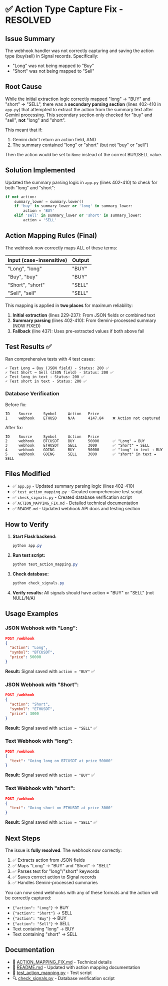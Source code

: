 # ✅ Action Type Capture Fix - RESOLVED

## Issue Summary
The webhook handler was not correctly capturing and saving the action type (buy/sell) in Signal records. Specifically:
- "Long" was not being mapped to "Buy"
- "Short" was not being mapped to "Sell"

## Root Cause
While the initial extraction logic correctly mapped "long" → "BUY" and "short" → "SELL", there was a **secondary parsing section** (lines 402-410 in `app.py`) that attempted to extract the action from the summary text after Gemini processing. This secondary section only checked for "buy" and "sell", **not** "long" and "short".

This meant that if:
1. Gemini didn't return an action field, AND
2. The summary contained "long" or "short" (but not "buy" or "sell")

Then the action would be set to `None` instead of the correct BUY/SELL value.

## Solution Implemented
Updated the summary parsing logic in `app.py` (lines 402-410) to check for both "long" and "short":

```python
if not action:
    summary_lower = summary.lower()
    if 'buy' in summary_lower or 'long' in summary_lower:
        action = 'BUY'
    elif 'sell' in summary_lower or 'short' in summary_lower:
        action = 'SELL'
```

## Action Mapping Rules (Final)
The webhook now correctly maps ALL of these terms:

| Input (case-insensitive) | Output |
|--------------------------|--------|
| "Long", "long"           | "BUY"  |
| "Buy", "buy"             | "BUY"  |
| "Short", "short"         | "SELL" |
| "Sell", "sell"           | "SELL" |

This mapping is applied in **two places** for maximum reliability:
1. **Initial extraction** (lines 229-237): From JSON fields or combined text
2. **Summary parsing** (lines 402-410): From Gemini-processed summary (NOW FIXED)
3. **Fallback** (line 437): Uses pre-extracted values if both above fail

## Test Results ✅

Ran comprehensive tests with 4 test cases:

```
✓ Test Long → Buy (JSON field) - Status: 200 ✅
✓ Test Short → Sell (JSON field) - Status: 200 ✅
✓ Test long in text - Status: 200 ✅
✓ Test short in text - Status: 200 ✅
```

### Database Verification
Before fix:
```
ID    Source     Symbol     Action   Price
1     webhook    ETHUSD     N/A      4147.84    ❌ Action not captured
```

After fix:
```
ID    Source     Symbol     Action   Price
2     webhook    BTCUSDT    BUY      50000      ✅ "Long" → BUY
3     webhook    ETHUSDT    SELL     3000       ✅ "Short" → SELL
4     webhook    GOING      BUY      50000      ✅ "long" in text → BUY
5     webhook    GOING      SELL     3000       ✅ "short" in text → SELL
```

## Files Modified
- ✅ `app.py` - Updated summary parsing logic (lines 402-410)
- ✅ `test_action_mapping.py` - Created comprehensive test script
- ✅ `check_signals.py` - Created database verification script
- ✅ `ACTION_MAPPING_FIX.md` - Detailed technical documentation
- ✅ `README.md` - Updated webhook API docs and testing section

## How to Verify
1. **Start Flask backend:**
   ```powershell
   python app.py
   ```

2. **Run test script:**
   ```powershell
   python test_action_mapping.py
   ```

3. **Check database:**
   ```powershell
   python check_signals.py
   ```

4. **Verify results:** All signals should have action = "BUY" or "SELL" (not NULL/N/A)

## Usage Examples

### JSON Webhook with "Long":
```json
POST /webhook
{
  "action": "Long",
  "symbol": "BTCUSDT",
  "price": 50000
}
```
**Result:** Signal saved with `action = "BUY"` ✅

### JSON Webhook with "Short":
```json
POST /webhook
{
  "action": "Short",
  "symbol": "ETHUSDT",
  "price": 3000
}
```
**Result:** Signal saved with `action = "SELL"` ✅

### Text Webhook with "long":
```json
POST /webhook
{
  "text": "Going long on BTCUSDT at price 50000"
}
```
**Result:** Signal saved with `action = "BUY"` ✅

### Text Webhook with "short":
```json
POST /webhook
{
  "text": "Going short on ETHUSDT at price 3000"
}
```
**Result:** Signal saved with `action = "SELL"` ✅

## Next Steps
The issue is **fully resolved**. The webhook now correctly:
1. ✅ Extracts action from JSON fields
2. ✅ Maps "Long" → "BUY" and "Short" → "SELL"
3. ✅ Parses text for "long"/"short" keywords
4. ✅ Saves correct action to Signal records
5. ✅ Handles Gemini-processed summaries

You can now send webhooks with any of these formats and the action will be correctly captured:
- `{"action": "Long"}` → BUY
- `{"action": "Short"}` → SELL
- `{"action": "Buy"}` → BUY
- `{"action": "Sell"}` → SELL
- Text containing "long" → BUY
- Text containing "short" → SELL

## Documentation
- 📖 [ACTION_MAPPING_FIX.md](ACTION_MAPPING_FIX.md) - Technical details
- 📖 [README.md](README.md) - Updated with action mapping documentation
- 🧪 [test_action_mapping.py](test_action_mapping.py) - Test script
- 🔍 [check_signals.py](check_signals.py) - Database verification script
